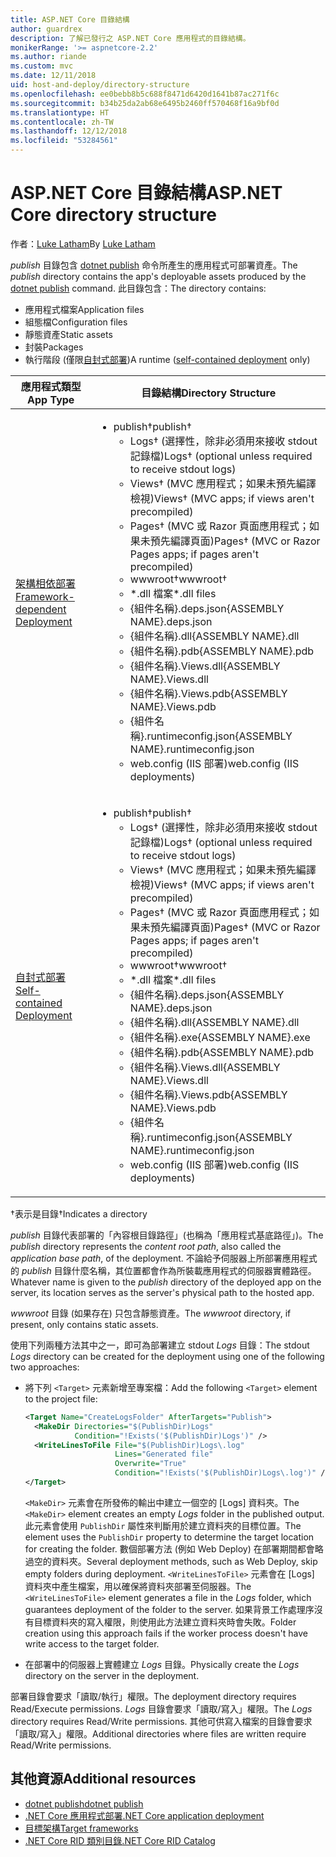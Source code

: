 ```yaml
---
title: ASP.NET Core 目錄結構
author: guardrex
description: 了解已發行之 ASP.NET Core 應用程式的目錄結構。
monikerRange: '>= aspnetcore-2.2'
ms.author: riande
ms.custom: mvc
ms.date: 12/11/2018
uid: host-and-deploy/directory-structure
ms.openlocfilehash: ee0bebb8b5c688f8471d6420d1641b87ac271f6c
ms.sourcegitcommit: b34b25da2ab68e6495b2460ff570468f16a9bf0d
ms.translationtype: HT
ms.contentlocale: zh-TW
ms.lasthandoff: 12/12/2018
ms.locfileid: "53284561"
---
```

# <a name="aspnet-core-directory-structure"></a><span data-ttu-id="40ef5-103">ASP.NET Core 目錄結構</span><span class="sxs-lookup"><span data-stu-id="40ef5-103">ASP.NET Core directory structure</span></span>

<span data-ttu-id="40ef5-104">作者：[Luke Latham](https://github.com/guardrex)</span><span class="sxs-lookup"><span data-stu-id="40ef5-104">By [Luke Latham](https://github.com/guardrex)</span></span>

<span data-ttu-id="40ef5-105">*publish* 目錄包含 [dotnet publish](/dotnet/core/tools/dotnet-publish) 命令所產生的應用程式可部署資產。</span><span class="sxs-lookup"><span data-stu-id="40ef5-105">The *publish* directory contains the app's deployable assets produced by the [dotnet publish](/dotnet/core/tools/dotnet-publish) command.</span></span> <span data-ttu-id="40ef5-106">此目錄包含：</span><span class="sxs-lookup"><span data-stu-id="40ef5-106">The directory contains:</span></span>

* <span data-ttu-id="40ef5-107">應用程式檔案</span><span class="sxs-lookup"><span data-stu-id="40ef5-107">Application files</span></span>
* <span data-ttu-id="40ef5-108">組態檔</span><span class="sxs-lookup"><span data-stu-id="40ef5-108">Configuration files</span></span>
* <span data-ttu-id="40ef5-109">靜態資產</span><span class="sxs-lookup"><span data-stu-id="40ef5-109">Static assets</span></span>
* <span data-ttu-id="40ef5-110">封裝</span><span class="sxs-lookup"><span data-stu-id="40ef5-110">Packages</span></span>
* <span data-ttu-id="40ef5-111">執行階段 (僅限[自封式部署](/dotnet/core/deploying/#self-contained-deployments-scd))</span><span class="sxs-lookup"><span data-stu-id="40ef5-111">A runtime ([self-contained deployment](/dotnet/core/deploying/#self-contained-deployments-scd) only)</span></span>

| <span data-ttu-id="40ef5-112">應用程式類型</span><span class="sxs-lookup"><span data-stu-id="40ef5-112">App Type</span></span> | <span data-ttu-id="40ef5-113">目錄結構</span><span class="sxs-lookup"><span data-stu-id="40ef5-113">Directory Structure</span></span> |
| -------- | ------------------- |
| [<span data-ttu-id="40ef5-114">架構相依部署</span><span class="sxs-lookup"><span data-stu-id="40ef5-114">Framework-dependent Deployment</span></span>](/dotnet/core/deploying/#framework-dependent-deployments-fdd) | <ul><li><span data-ttu-id="40ef5-115">publish&dagger;</span><span class="sxs-lookup"><span data-stu-id="40ef5-115">publish&dagger;</span></span><ul><li><span data-ttu-id="40ef5-116">Logs&dagger; (選擇性，除非必須用來接收 stdout 記錄檔)</span><span class="sxs-lookup"><span data-stu-id="40ef5-116">Logs&dagger; (optional unless required to receive stdout logs)</span></span></li><li><span data-ttu-id="40ef5-117">Views&dagger; (MVC 應用程式；如果未預先編譯檢視)</span><span class="sxs-lookup"><span data-stu-id="40ef5-117">Views&dagger; (MVC apps; if views aren't precompiled)</span></span></li><li><span data-ttu-id="40ef5-118">Pages&dagger; (MVC 或 Razor 頁面應用程式；如果未預先編譯頁面)</span><span class="sxs-lookup"><span data-stu-id="40ef5-118">Pages&dagger; (MVC or Razor Pages apps; if pages aren't precompiled)</span></span></li><li><span data-ttu-id="40ef5-119">wwwroot&dagger;</span><span class="sxs-lookup"><span data-stu-id="40ef5-119">wwwroot&dagger;</span></span></li><li><span data-ttu-id="40ef5-120">\*\.dll 檔案</span><span class="sxs-lookup"><span data-stu-id="40ef5-120">\*\.dll files</span></span></li><li><span data-ttu-id="40ef5-121">{組件名稱}.deps.json</span><span class="sxs-lookup"><span data-stu-id="40ef5-121">{ASSEMBLY NAME}.deps.json</span></span></li><li><span data-ttu-id="40ef5-122">{組件名稱}.dll</span><span class="sxs-lookup"><span data-stu-id="40ef5-122">{ASSEMBLY NAME}.dll</span></span></li><li><span data-ttu-id="40ef5-123">{組件名稱}.pdb</span><span class="sxs-lookup"><span data-stu-id="40ef5-123">{ASSEMBLY NAME}.pdb</span></span></li><li><span data-ttu-id="40ef5-124">{組件名稱}.Views.dll</span><span class="sxs-lookup"><span data-stu-id="40ef5-124">{ASSEMBLY NAME}.Views.dll</span></span></li><li><span data-ttu-id="40ef5-125">{組件名稱}.Views.pdb</span><span class="sxs-lookup"><span data-stu-id="40ef5-125">{ASSEMBLY NAME}.Views.pdb</span></span></li><li><span data-ttu-id="40ef5-126">{組件名稱}.runtimeconfig.json</span><span class="sxs-lookup"><span data-stu-id="40ef5-126">{ASSEMBLY NAME}.runtimeconfig.json</span></span></li><li><span data-ttu-id="40ef5-127">web.config (IIS 部署)</span><span class="sxs-lookup"><span data-stu-id="40ef5-127">web.config (IIS deployments)</span></span></li></ul></li></ul> |
| [<span data-ttu-id="40ef5-128">自封式部署</span><span class="sxs-lookup"><span data-stu-id="40ef5-128">Self-contained Deployment</span></span>](/dotnet/core/deploying/#self-contained-deployments-scd) | <ul><li><span data-ttu-id="40ef5-129">publish&dagger;</span><span class="sxs-lookup"><span data-stu-id="40ef5-129">publish&dagger;</span></span><ul><li><span data-ttu-id="40ef5-130">Logs&dagger; (選擇性，除非必須用來接收 stdout 記錄檔)</span><span class="sxs-lookup"><span data-stu-id="40ef5-130">Logs&dagger; (optional unless required to receive stdout logs)</span></span></li><li><span data-ttu-id="40ef5-131">Views&dagger; (MVC 應用程式；如果未預先編譯檢視)</span><span class="sxs-lookup"><span data-stu-id="40ef5-131">Views&dagger; (MVC apps; if views aren't precompiled)</span></span></li><li><span data-ttu-id="40ef5-132">Pages&dagger; (MVC 或 Razor 頁面應用程式；如果未預先編譯頁面)</span><span class="sxs-lookup"><span data-stu-id="40ef5-132">Pages&dagger; (MVC or Razor Pages apps; if pages aren't precompiled)</span></span></li><li><span data-ttu-id="40ef5-133">wwwroot&dagger;</span><span class="sxs-lookup"><span data-stu-id="40ef5-133">wwwroot&dagger;</span></span></li><li><span data-ttu-id="40ef5-134">\*.dll 檔案</span><span class="sxs-lookup"><span data-stu-id="40ef5-134">\*.dll files</span></span></li><li><span data-ttu-id="40ef5-135">{組件名稱}.deps.json</span><span class="sxs-lookup"><span data-stu-id="40ef5-135">{ASSEMBLY NAME}.deps.json</span></span></li><li><span data-ttu-id="40ef5-136">{組件名稱}.dll</span><span class="sxs-lookup"><span data-stu-id="40ef5-136">{ASSEMBLY NAME}.dll</span></span></li><li><span data-ttu-id="40ef5-137">{組件名稱}.exe</span><span class="sxs-lookup"><span data-stu-id="40ef5-137">{ASSEMBLY NAME}.exe</span></span></li><li><span data-ttu-id="40ef5-138">{組件名稱}.pdb</span><span class="sxs-lookup"><span data-stu-id="40ef5-138">{ASSEMBLY NAME}.pdb</span></span></li><li><span data-ttu-id="40ef5-139">{組件名稱}.Views.dll</span><span class="sxs-lookup"><span data-stu-id="40ef5-139">{ASSEMBLY NAME}.Views.dll</span></span></li><li><span data-ttu-id="40ef5-140">{組件名稱}.Views.pdb</span><span class="sxs-lookup"><span data-stu-id="40ef5-140">{ASSEMBLY NAME}.Views.pdb</span></span></li><li><span data-ttu-id="40ef5-141">{組件名稱}.runtimeconfig.json</span><span class="sxs-lookup"><span data-stu-id="40ef5-141">{ASSEMBLY NAME}.runtimeconfig.json</span></span></li><li><span data-ttu-id="40ef5-142">web.config (IIS 部署)</span><span class="sxs-lookup"><span data-stu-id="40ef5-142">web.config (IIS deployments)</span></span></li></ul></li></ul> |

<span data-ttu-id="40ef5-143">&dagger;表示是目錄</span><span class="sxs-lookup"><span data-stu-id="40ef5-143">&dagger;Indicates a directory</span></span>

<span data-ttu-id="40ef5-144">*publish* 目錄代表部署的「內容根目錄路徑」(也稱為「應用程式基底路徑」)。</span><span class="sxs-lookup"><span data-stu-id="40ef5-144">The *publish* directory represents the *content root path*, also called the *application base path*, of the deployment.</span></span> <span data-ttu-id="40ef5-145">不論給予伺服器上所部署應用程式的 *publish* 目錄什麼名稱，其位置都會作為所裝載應用程式的伺服器實體路徑。</span><span class="sxs-lookup"><span data-stu-id="40ef5-145">Whatever name is given to the *publish* directory of the deployed app on the server, its location serves as the server's physical path to the hosted app.</span></span>

<span data-ttu-id="40ef5-146">*wwwroot* 目錄 (如果存在) 只包含靜態資產。</span><span class="sxs-lookup"><span data-stu-id="40ef5-146">The *wwwroot* directory, if present, only contains static assets.</span></span>

<span data-ttu-id="40ef5-147">使用下列兩種方法其中之一，即可為部署建立 stdout *Logs* 目錄：</span><span class="sxs-lookup"><span data-stu-id="40ef5-147">The stdout *Logs* directory can be created for the deployment using one of the following two approaches:</span></span>

* <span data-ttu-id="40ef5-148">將下列 `<Target>` 元素新增至專案檔：</span><span class="sxs-lookup"><span data-stu-id="40ef5-148">Add the following `<Target>` element to the project file:</span></span>

   ```xml
   <Target Name="CreateLogsFolder" AfterTargets="Publish">
     <MakeDir Directories="$(PublishDir)Logs" 
              Condition="!Exists('$(PublishDir)Logs')" />
     <WriteLinesToFile File="$(PublishDir)Logs\.log" 
                       Lines="Generated file" 
                       Overwrite="True" 
                       Condition="!Exists('$(PublishDir)Logs\.log')" />
   </Target>
   ```

   <span data-ttu-id="40ef5-149">`<MakeDir>` 元素會在所發佈的輸出中建立一個空的 [Logs] 資料夾。</span><span class="sxs-lookup"><span data-stu-id="40ef5-149">The `<MakeDir>` element creates an empty *Logs* folder in the published output.</span></span> <span data-ttu-id="40ef5-150">此元素會使用 `PublishDir` 屬性來判斷用於建立資料夾的目標位置。</span><span class="sxs-lookup"><span data-stu-id="40ef5-150">The element uses the `PublishDir` property to determine the target location for creating the folder.</span></span> <span data-ttu-id="40ef5-151">數個部署方法 (例如 Web Deploy) 在部署期間都會略過空的資料夾。</span><span class="sxs-lookup"><span data-stu-id="40ef5-151">Several deployment methods, such as Web Deploy, skip empty folders during deployment.</span></span> <span data-ttu-id="40ef5-152">`<WriteLinesToFile>` 元素會在 [Logs] 資料夾中產生檔案，用以確保將資料夾部署至伺服器。</span><span class="sxs-lookup"><span data-stu-id="40ef5-152">The `<WriteLinesToFile>` element generates a file in the *Logs* folder, which guarantees deployment of the folder to the server.</span></span> <span data-ttu-id="40ef5-153">如果背景工作處理序沒有目標資料夾的寫入權限，則使用此方法建立資料夾時會失敗。</span><span class="sxs-lookup"><span data-stu-id="40ef5-153">Folder creation using this approach fails if the worker process doesn't have write access to the target folder.</span></span>

* <span data-ttu-id="40ef5-154">在部署中的伺服器上實體建立 *Logs* 目錄。</span><span class="sxs-lookup"><span data-stu-id="40ef5-154">Physically create the *Logs* directory on the server in the deployment.</span></span>

<span data-ttu-id="40ef5-155">部署目錄會要求「讀取/執行」權限。</span><span class="sxs-lookup"><span data-stu-id="40ef5-155">The deployment directory requires Read/Execute permissions.</span></span> <span data-ttu-id="40ef5-156">*Logs* 目錄會要求「讀取/寫入」權限。</span><span class="sxs-lookup"><span data-stu-id="40ef5-156">The *Logs* directory requires Read/Write permissions.</span></span> <span data-ttu-id="40ef5-157">其他可供寫入檔案的目錄會要求「讀取/寫入」權限。</span><span class="sxs-lookup"><span data-stu-id="40ef5-157">Additional directories where files are written require Read/Write permissions.</span></span>

## <a name="additional-resources"></a><span data-ttu-id="40ef5-158">其他資源</span><span class="sxs-lookup"><span data-stu-id="40ef5-158">Additional resources</span></span>

* [<span data-ttu-id="40ef5-159">dotnet publish</span><span class="sxs-lookup"><span data-stu-id="40ef5-159">dotnet publish</span></span>](/dotnet/core/tools/dotnet-publish)
* [<span data-ttu-id="40ef5-160">.NET Core 應用程式部署</span><span class="sxs-lookup"><span data-stu-id="40ef5-160">.NET Core application deployment</span></span>](/dotnet/core/deploying/)
* [<span data-ttu-id="40ef5-161">目標架構</span><span class="sxs-lookup"><span data-stu-id="40ef5-161">Target frameworks</span></span>](/dotnet/standard/frameworks)
* [<span data-ttu-id="40ef5-162">.NET Core RID 類別目錄</span><span class="sxs-lookup"><span data-stu-id="40ef5-162">.NET Core RID Catalog</span></span>](/dotnet/core/rid-catalog)

